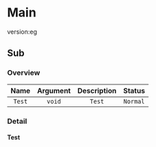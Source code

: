 # Main
version:eg
## Sub
### Overview
|Name|Argument|Description|Status|
|:-:|:-:|:-:|:-:|
|`Test`|`void`|`Test`|`Normal`|

### Detail
#### Test
